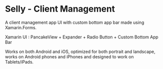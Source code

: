 # Selly - Client Management

A client management app UI with custom bottom app bar made using Xamarin.Forms.

Xamarin UI : PancakeView + Expander + Radio Button + Custom Bottom App Bar

Works on both Android and iOS, optimized for both portrait and landscape, works on Android phones and iPhones and designed to work on Tablets/iPads.
